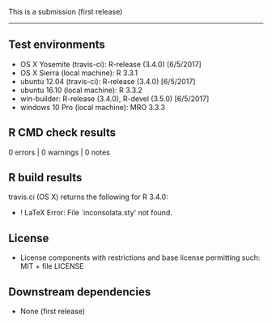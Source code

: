 This is a submission (first release)

---

## Test environments
* OS X Yosemite (travis-ci): R-release (3.4.0) [6/5/2017]
* OS X Sierra (local machine): R 3.3.1
* ubuntu 12.04 (travis-ci): R-release (3.4.0) [6/5/2017]
* ubuntu 16.10 (local machine): R 3.3.2 
* win-builder: R-release (3.4.0), R-devel (3.5.0) [6/5/2017]
* windows 10 Pro (local machine): MRO 3.3.3

## R CMD check results

0 errors | 0 warnings | 0 notes

## R build results

travis.ci (OS X) returns the following for R 3.4.0:
* ! LaTeX Error: File `inconsolata.sty' not found.

## License 

* License components with restrictions and base license permitting such:
  MIT + file LICENSE
  
## Downstream dependencies

* None (first release)
